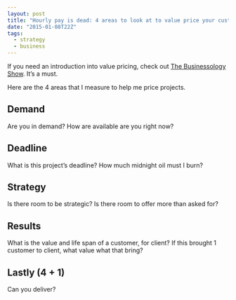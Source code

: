 ```yaml
---
layout: post
title: "Hourly pay is dead: 4 areas to look at to value price your customers"
date: "2015-01-08T22Z"
tags:
  - strategy
  - business
---
```


If you need an introduction into value pricing, check out [The Businessology Show](http://www.businessology.biz/). It’s a must.

Here are the 4 areas that I measure to help me price projects.

## Demand

Are you in demand?
How are available are you right now?

## Deadline

What is this project’s deadline?
How much midnight oil must I burn?

## Strategy

Is there room to be strategic?
Is there room to offer more than asked for?

## Results

What is the value and life span of a customer, for client?
If this brought 1 customer to client, what value what that bring?

## Lastly (4 + 1)

Can you deliver?
